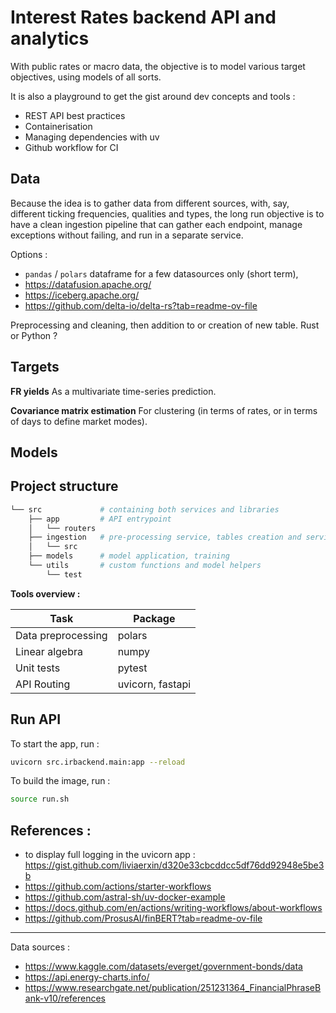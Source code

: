 # Interest Rates backend API and analytics

With public rates or macro data, 
the objective is to model various target objectives,
using models of all sorts.

It is also a playground to get the gist around dev concepts and tools :
- REST API best practices
- Containerisation 
- Managing dependencies with uv
- Github workflow for CI

## Data
Because the idea is to gather data from different sources,
with, say, different ticking frequencies, qualities and types, 
the long run objective is to have a clean ingestion pipeline
that can gather each endpoint, 
manage exceptions without failing,
and run in a separate service.

Options :
- `pandas` / `polars` dataframe for a few datasources only (short term),
- https://datafusion.apache.org/
- https://iceberg.apache.org/
- https://github.com/delta-io/delta-rs?tab=readme-ov-file

Preprocessing and cleaning, then addition to or creation of new table.
Rust or Python ?

## Targets

**FR yields**
As a multivariate time-series prediction.

**Covariance matrix estimation**
For clustering (in terms of rates, or in terms of days to define market modes).

## Models

## Project structure

```bash
└── src             # containing both services and libraries
    ├── app         # API entrypoint 
    │   └── routers
    ├── ingestion   # pre-processing service, tables creation and serving
    │   └── src
    ├── models      # model application, training
    └── utils       # custom functions and model helpers
        └── test
```

**Tools overview :**

| Task | Package |
| --- | --- |
| Data preprocessing | polars |
| Linear algebra | numpy |
| Unit tests | pytest |
| API Routing | uvicorn, fastapi |


## Run API

To start the app, run :
```bash
uvicorn src.irbackend.main:app --reload
```

To build the image, run :
```bash
source run.sh
```

## References :
- to display full logging in the uvicorn app :
    https://gist.github.com/liviaerxin/d320e33cbcddcc5df76dd92948e5be3b
- https://github.com/actions/starter-workflows
- https://github.com/astral-sh/uv-docker-example
- https://docs.github.com/en/actions/writing-workflows/about-workflows
- https://github.com/ProsusAI/finBERT?tab=readme-ov-file
***

Data sources :
- https://www.kaggle.com/datasets/everget/government-bonds/data
- https://api.energy-charts.info/
- https://www.researchgate.net/publication/251231364_FinancialPhraseBank-v10/references
